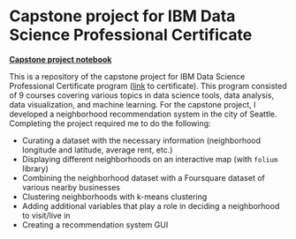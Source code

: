 # Capstone project for IBM Data Science Professional Certificate 

**[Capstone project notebook](./Capstone_Project.ipynb)**

This is a repository of the capstone project for IBM Data Science Professional Certificate program ([link](https://www.credly.com/badges/03150900-c80c-4546-aba0-056d928368ca?source=linked_in_profile) to certificate).
This program consisted of 9 courses covering various topics in data science tools, data analysis, data visualization, and machine learning. For the capstone project, I developed a neighborhood recommendation system in the city of Seattle.
Completing the project required me to do the following:

* Curating a dataset with the necessary information (neighborhood longitude and latitude, average rent, etc.)
* Displaying different neighborhoods on an interactive map (with `folium` library)
* Combining the neighborhood dataset with a Foursquare dataset of various nearby businesses
* Clustering neighborhoods with k-means clustering
* Adding additional variables that play a role in deciding a neighborhood to visit/live in
* Creating a recommendation system GUI

